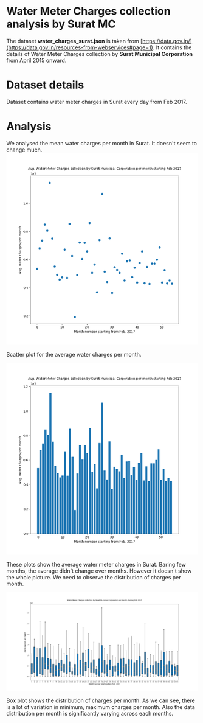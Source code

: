 # Water Meter Charges collection analysis by Surat MC

The dataset **water_charges_surat.json** is taken from [https://data.gov.in/](https://data.gov.in/resources-from-webservices#page=1). It contains the details of Water Meter Charges collection by **Surat Municipal Corporation** from April 2015 onward.

# Dataset details

Dataset contains water meter charges in Surat every day from Feb 2017.

# Analysis

We analysed the mean water charges per month in Surat. It doesn't seem to change much.
![alt text](https://github.com/IISCAditayTripathi/ds200/blob/master/scatter_plot_water_charges_surat.png)

Scatter plot for the average water charges per month.

![alt text](https://github.com/IISCAditayTripathi/ds200/blob/master/bar_plot_water_charges_surat.png)

These plots show the average water meter charges in Surat. Baring few months, the average didn't change over months. However it doesn't show the whole picture. We need to observe the distribution of charges per month.

![alt text](https://github.com/IISCAditayTripathi/ds200/blob/master/box_plot_water_charges_surat.png)

Box plot shows the distribution of charges per month. As we can see, there is a lot of variation in minimum, maximum charges per month. Also the data distribution per month is significantly varying across each months.